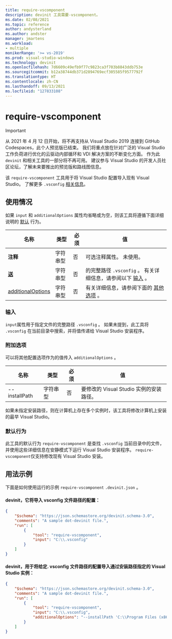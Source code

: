 ```yaml
---
title: require-vscomponent
description: devinit 工具需要-vscomponent。
ms.date: 02/08/2021
ms.topic: reference
author: andysterland
ms.author: andster
manager: jmartens
ms.workload:
- multiple
monikerRange: '>= vs-2019'
ms.prod: visual-studio-windows
ms.technology: devinit
ms.openlocfilehash: 7d6609c49efb9f77c9823ca3f703b8843ddb753e
ms.sourcegitcommit: b12a38744db371d2894769ecf305585f9577792f
ms.translationtype: HT
ms.contentlocale: zh-CN
ms.lasthandoff: 09/13/2021
ms.locfileid: "127833108"
---
```

# <a name="require-vscomponent"></a>require-vscomponent

> [!IMPORTANT]
> 从 2021 年 4 月 12 日开始，将不再支持从 Visual Studio 2019 连接到 GitHub Codespaces，此个人预览版已结束。 我们将重点放在针对广泛的 Visual Studio 工作负荷进行优化的云驱动内部循环和 VDI 解决方案的不断变化方面。 作为此 `devinit` 和相关工具的一部分将不再可用。 建议参与 Visual Studio 的开发人员社区论坛，了解未来要推出的预览版和路线图信息。

该 `require-vscomponent` 工具用于将 Visual Studio 配置导入现有 Visual Studio。 了解更多 `.vsconfig` [相关信息](../install/import-export-installation-configurations.md)。

## <a name="usage"></a>使用情况

如果 `input` 和 `additionalOptions` 属性均省略或为空，则该工具将遵循下面详细说明的 [默认](#default-behavior) 行为。

| 名称                                     | 类型   | 必须 | 值                                                                |
|------------------------------------------|--------|----------|----------------------------------------------------------------------|
| **注释**                             | 字符串型 | 否       | 可选注释属性。 未使用。                                |
| [**送**](#input)                      | 字符串型 | 否       | 的完整路径 `.vsconfig` 。 有关详细信息，请参阅以下 [输入](#input) 。 |
| [additionalOptions](#additional-options) | 字符串型 | 否       | 有关详细信息，请参阅下面的 [其他选项](#additional-options) 。     |

### <a name="input"></a>输入

`input`属性用于指定文件的完整路径 `.vsconfig` 。 如果未提到，此工具将 `.vsconfig` 在当前目录中搜索，并将值传递给 Visual Studio 安装程序。

### <a name="additional-options"></a>附加选项

可以将其他配置选项作为的值传入 `additionalOptions` 。 

| 名称                      | 类型      | 必须 | 值                                                                                                                                                                                    |
|---------------------------|-----------|----------|------------------------------------------------------------------------------------------------------------------------------------------------------------------------------------------|
| --installPath             | 字符串型    | 否       | 要修改的 Visual Studio 实例的安装路径。                                                                                                                       |

如果未指定安装路径，则在计算机上存在多个实例时，该工具将修改计算机上安装的最早 Visual Studio。 

### <a name="default-behavior"></a>默认行为

此工具的默认行为 `require-vscomponent` 是查找 `.vsconfig` 当前目录中的文件，并使用这些详细信息在安静模式下运行 Visual Studio 安装程序。 `require-vscomponent`仅支持修改现有 Visual Studio 安装。 

## <a name="example-usage"></a>用法示例
下面是如何使用运行的示例 `require-vscomponent` `.devinit.json` 。

#### <a name="devinitjson-that-will-import-the-configurations-of-a-given-vsconfig-file-path"></a>devinit，它将导入 vsconfig 文件路径的配置：
```json
{
    "$schema": "https://json.schemastore.org/devinit.schema-3.0",
    "comments": "A sample dot-devinit file.",
    "run": [
        {
            "tool": "require-vscomponent",
            "input": "C:\\.vsconfig"
        }
    ]
}
```

#### <a name="devinitjson-that-will-import-the-configurations-of-a-given-vsconfig-file-path-to-the-visual-studio-instance-specified-via-an-install-path"></a>devinit，用于将给定. vsconfig 文件路径的配置导入通过安装路径指定的 Visual Studio 实例：
```json
{
    "$schema": "https://json.schemastore.org/devinit.schema-3.0",
    "comments": "A sample dot-devinit file.",
    "run": [
        {
            "tool": "require-vscomponent",
            "input": "C:\\.vsconfig",
            "additionalOptions": "--installPath 'C:\\Program Files (x86)\\Microsoft Visual Studio\\2019\\Enterprise'"
        }
    ]
}
```